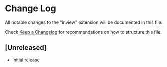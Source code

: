 # Change Log

All notable changes to the "inview" extension will be documented in this file.

Check [Keep a Changelog](http://keepachangelog.com/) for recommendations on how to structure this file.

## [Unreleased]

- Initial release